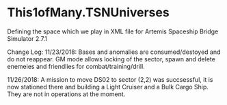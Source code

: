 # This1ofMany.TSNUniverses
Defining the space which we play in
XML file for Artemis Spaceship Bridge Simulator 2.7.1

Change Log:
11/23/2018: Bases and anomalies are consumed/destoyed and do not reappear. GM mode allows locking of the sector, spawn and delete enemeies and friendlies for combat/training/drill.


11/26/2018: A mission to move DS02 to sector (2,2) was succsessful, it is now stationed there and building a Light Cruiser and a Bulk Cargo Ship. They are not in operations at the moment.
